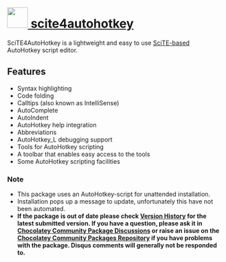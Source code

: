 # [<img src="https://cdn.rawgit.com/chocolatey/chocolatey-coreteampackages/102485a3d4606c6294d152f4b2e8b8b030d65b99/icons/scite4autohotkey.png" height="48" width="48" /> scite4autohotkey](https://chocolatey.org/packages/scite4autohotkey)

SciTE4AutoHotkey is a lightweight and easy to use [SciTE-based](http://www.scintilla.org/) AutoHotkey script editor.

## Features
* Syntax highlighting
* Code folding
* Calltips (also known as IntelliSense)
* AutoComplete
* AutoIndent
* AutoHotkey help integration
* Abbreviations
* AutoHotkey\_L debugging support
* Tools for AutoHotkey scripting
* A toolbar that enables easy access to the tools
* Some AutoHotkey scripting facilities

### Note

- This package uses an AutoHotkey-script for unattended installation.
- Installation pops up a message to update, unfortunately this have not been automated.
- **If the package is out of date please check [Version History](#versionhistory) for the latest submitted version. If you have a question, please ask it in [Chocolatey Community Package Discussions](https://github.com/chocolatey-community/chocolatey-packages/discussions) or raise an issue on the [Chocolatey Community Packages Repository](https://github.com/chocolatey-community/chocolatey-packages/issues) if you have problems with the package. Disqus comments will generally not be responded to.**
